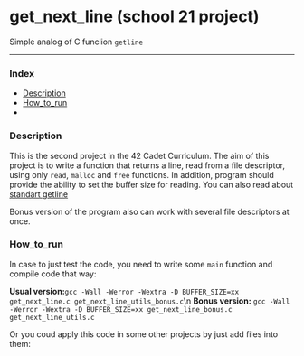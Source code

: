 # get_next_line (school 21 project)

Simple analog of C funclion ``getline``

---
### Index

* [Description](#Description)
* [How_to_run](#How_to_run)
* 

### Description

This is the second project in the 42 Cadet Curriculum. The aim of this project is to write a function that returns a line, read from a file descriptor, using only ``read``, ``malloc`` and ``free`` functions. In addition, program should provide the ability to set the buffer size for reading. You can also read about [standart getline](https://man7.org/linux/man-pages/man3/getline.3.html)

Bonus version of the program also can work with several file descriptors at once.

### How_to_run

In case to just test the code, you need to write some ``main`` function and compile code that way:

**Usual version:**``gcc -Wall -Werror -Wextra -D BUFFER_SIZE=xx get_next_line.c get_next_line_utils_bonus.c``\n
**Bonus version:** ``gcc -Wall -Werror -Wextra -D BUFFER_SIZE=xx get_next_line_bonus.c get_next_line_utils.c``

Or you coud apply this code in some other projects by just add files into them:

